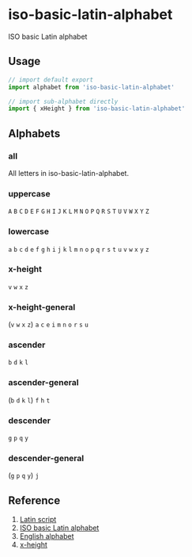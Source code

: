 # iso-basic-latin-alphabet
ISO basic Latin alphabet

## Usage
```typescript
// import default export
import alphabet from 'iso-basic-latin-alphabet'
```

```typescript
// import sub-alphabet directly
import { xHeight } from 'iso-basic-latin-alphabet'
```

## Alphabets

### all
All letters in iso-basic-latin-alphabet.

### uppercase
`A`   `B`   `C`   `D`   `E`   `F`   `G`   `H`   `I`   `J`   `K`   `L`   `M`   `N`   `O`   `P`   `Q`   `R`   `S`   `T`   `U`   `V`   `W`   `X`   `Y`   `Z`

### lowercase
`a`  `b`  `c`  `d`  `e`  `f`  `g`  `h`  `i`  `j`  `k`  `l`  `m`  `n`  `o`  `p`  `q`  `r`  `s`  `t`  `u`  `v`  `w`  `x`  `y`  `z`

### x-height
`v`  `w`  `x`  `z`

### x-height-general
(`v`  `w`  `x`  `z`) `a`   `c`   `e`   `i`   `m`   `n`   `o`   `r`   `s`   `u`

### ascender
`b`  `d`  `k`  `l`

### ascender-general
(`b`  `d`  `k`  `l`)  `f`  `h`  `t`

### descender
`g`  `p`  `q`  `y`

### descender-general
(`g`  `p`  `q`  `y`)  `j`

## Reference
1. [Latin script](https://www.wikiwand.com/en/Latin_script)
2. [ISO basic Latin alphabet](https://www.wikiwand.com/en/ISO_basic_Latin_alphabet)
3. [English alphabet](https://www.wikiwand.com/en/English_alphabet)
4. [x-height](https://www.wikiwand.com/en/X-height)
